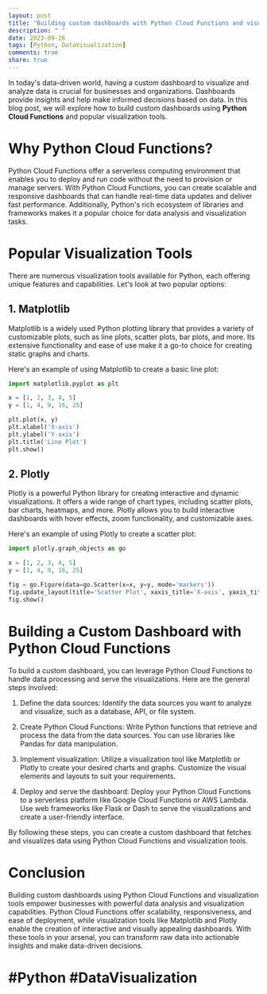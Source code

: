 ```yaml
---
layout: post
title: "Building custom dashboards with Python Cloud Functions and visualization tools"
description: " "
date: 2023-09-26
tags: [Python, DataVisualization]
comments: true
share: true
---
```


In today's data-driven world, having a custom dashboard to visualize and analyze data is crucial for businesses and organizations. Dashboards provide insights and help make informed decisions based on data. In this blog post, we will explore how to build custom dashboards using **Python Cloud Functions** and popular visualization tools.

# Why Python Cloud Functions?

Python Cloud Functions offer a serverless computing environment that enables you to deploy and run code without the need to provision or manage servers. With Python Cloud Functions, you can create scalable and responsive dashboards that can handle real-time data updates and deliver fast performance. Additionally, Python's rich ecosystem of libraries and frameworks makes it a popular choice for data analysis and visualization tasks.

# Popular Visualization Tools

There are numerous visualization tools available for Python, each offering unique features and capabilities. Let's look at two popular options:

## 1. Matplotlib

Matplotlib is a widely used Python plotting library that provides a variety of customizable plots, such as line plots, scatter plots, bar plots, and more. Its extensive functionality and ease of use make it a go-to choice for creating static graphs and charts.

Here's an example of using Matplotlib to create a basic line plot:

```python
import matplotlib.pyplot as plt

x = [1, 2, 3, 4, 5]
y = [1, 4, 9, 16, 25]

plt.plot(x, y)
plt.xlabel('X-axis')
plt.ylabel('Y-axis')
plt.title('Line Plot')
plt.show()
```

## 2. Plotly

Plotly is a powerful Python library for creating interactive and dynamic visualizations. It offers a wide range of chart types, including scatter plots, bar charts, heatmaps, and more. Plotly allows you to build interactive dashboards with hover effects, zoom functionality, and customizable axes.

Here's an example of using Plotly to create a scatter plot:

```python
import plotly.graph_objects as go

x = [1, 2, 3, 4, 5]
y = [1, 4, 9, 16, 25]

fig = go.Figure(data=go.Scatter(x=x, y=y, mode='markers'))
fig.update_layout(title='Scatter Plot', xaxis_title='X-axis', yaxis_title='Y-axis')
fig.show()
```

# Building a Custom Dashboard with Python Cloud Functions

To build a custom dashboard, you can leverage Python Cloud Functions to handle data processing and serve the visualizations. Here are the general steps involved:

1. Define the data sources: Identify the data sources you want to analyze and visualize, such as a database, API, or file system.

2. Create Python Cloud Functions: Write Python functions that retrieve and process the data from the data sources. You can use libraries like Pandas for data manipulation.

3. Implement visualization: Utilize a visualization tool like Matplotlib or Plotly to create your desired charts and graphs. Customize the visual elements and layouts to suit your requirements.

4. Deploy and serve the dashboard: Deploy your Python Cloud Functions to a serverless platform like Google Cloud Functions or AWS Lambda. Use web frameworks like Flask or Dash to serve the visualizations and create a user-friendly interface.

By following these steps, you can create a custom dashboard that fetches and visualizes data using Python Cloud Functions and visualization tools.

# Conclusion

Building custom dashboards using Python Cloud Functions and visualization tools empower businesses with powerful data analysis and visualization capabilities. Python Cloud Functions offer scalability, responsiveness, and ease of deployment, while visualization tools like Matplotlib and Plotly enable the creation of interactive and visually appealing dashboards. With these tools in your arsenal, you can transform raw data into actionable insights and make data-driven decisions.

# #Python #DataVisualization